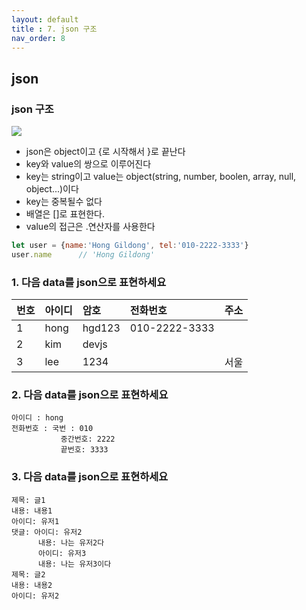 ```yaml
---
layout: default
title : 7. json 구조
nav_order: 8
---
```


## json
### json 구조
![](img/img_json_object.png)
- json은 object이고 {로 시작해서 }로 끝난다
- key와 value의 쌍으로 이루어진다
- key는 string이고 value는 object(string, number, boolen, array, null, object...)이다
- key는 중복될수 없다
- 배열은 []로 표현한다.
- value의 접근은 .연산자를 사용한다
```javascript
let user = {name:'Hong Gildong', tel:'010-2222-3333'}
user.name      // 'Hong Gildong'
```

### 1. 다음 data를 json으로 표현하세요

|번호 |아이디 | 암호   | 전화번호       | 주소|
|:----|:------|:-------|:--------------|:----|
|1    | hong  | hgd123 | 010-2222-3333 |     |
|2    | kim   | devjs |                |     |
|3    | lee   | 1234  |                | 서울|

### 2. 다음 data를 json으로 표현하세요
```
아이디 : hong
전화번호 : 국번 : 010
           중간번호: 2222
           끝번호: 3333
```

### 3. 다음 data를 json으로 표현하세요
```
제목: 글1
내용: 내용1
아이디: 유저1
댓글: 아이디: 유저2
      내용: 나는 유저2다
      아이디: 유저3
      내용: 나는 유저3이다
제목: 글2
내용: 내용2
아이디: 유저2
```
